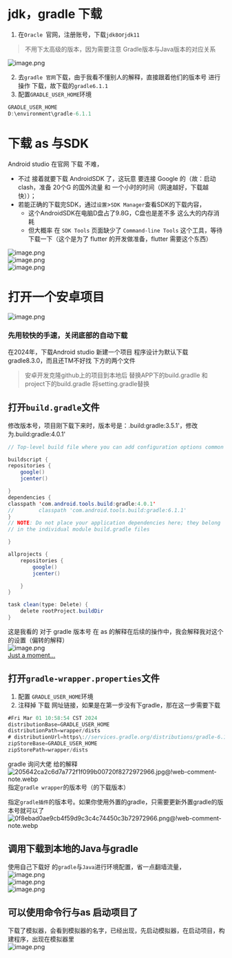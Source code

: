 <a name="j7epA"></a>
# jdk，gradle 下载
1. 在`Oracle `官网，注册账号，下载`jdk8`or`jdk11`
> 不用下太高级的版本，因为需要注意  Gradle版本与Java版本的对应关系

![image.png](https://cdn.nlark.com/yuque/0/2024/png/35479677/1709268847963-36252499-e52d-4328-92cf-7639e71296de.png#averageHue=%23f9f9f9&clientId=ua86d579d-4a8c-4&from=paste&height=430&id=u6040750e&originHeight=538&originWidth=534&originalType=binary&ratio=1.25&rotation=0&showTitle=false&size=18159&status=done&style=none&taskId=u5c59d4c9-d563-4ea9-8e9a-66329e41329&title=&width=427.2)

2. 去`gradle 官网`下载，由于我看不懂别人的解释，直接跟着他们的版本号 进行操作 下载，故下载的`gradle6.1.1`
3. 配置`GRADLE_USER_HOME`环境
```java
GRADLE_USER_HOME
D:\environment\gradle-6.1.1
```
<a name="wJfvh"></a>
# 下载 as 与SDK
Android studio 在官网 下载 不难，

- 不过 接着就要下载 AndroidSDK 了，这玩意 要连接 Google 的（故：启动clash，准备 20个G 的国外流量 和 一个小时的时间（网速越好，下载越快））；
- 若能正确的下载完SDK，通过`设置`>`SDK Manager`查看SDK的下载内容，
   - 这个AndroidSDK在电脑D盘占了9.8G，C盘也是差不多 这么大的内存消耗
   - 但大概率 在 `SDK Tools` 页面缺少了 `Command-line Tools` 这个工具，等待下载一下（这个是为了 flutter 的开发做准备，flutter 需要这个东西）

![image.png](https://cdn.nlark.com/yuque/0/2024/png/35479677/1709303842955-9cb548a9-e9ae-425b-877b-03f1224310f5.png#averageHue=%232c2f35&clientId=uba5ae9a3-ce84-4&from=paste&height=350&id=dHVXN&originHeight=437&originWidth=465&originalType=binary&ratio=1.25&rotation=0&showTitle=false&size=40800&status=done&style=none&taskId=u6c8013c5-7443-4dcd-97aa-1c265b60f30&title=&width=372)<br />![image.png](https://cdn.nlark.com/yuque/0/2024/png/35479677/1709269701296-405fd25a-e59b-4806-803c-8451f6b13051.png#averageHue=%232d3135&clientId=ua86d579d-4a8c-4&from=paste&height=365&id=UkHtM&originHeight=456&originWidth=1133&originalType=binary&ratio=1.25&rotation=0&showTitle=false&size=87256&status=done&style=none&taskId=ub15ea155-42e1-4b34-83ae-771c43a4c83&title=&width=906.4)<br />![image.png](https://cdn.nlark.com/yuque/0/2024/png/35479677/1709269726167-e722a2c7-5c85-4ef9-9f82-3d6724c2b29b.png#averageHue=%232e3135&clientId=ua86d579d-4a8c-4&from=paste&height=454&id=uc9ebbb3e&originHeight=568&originWidth=1128&originalType=binary&ratio=1.25&rotation=0&showTitle=false&size=100338&status=done&style=none&taskId=u304da80e-4909-4dc1-a1c7-a2b3994ffa7&title=&width=902.4)
<a name="LYlsZ"></a>
# 打开一个安卓项目
![image.png](https://cdn.nlark.com/yuque/0/2024/png/35479677/1709270196028-9ace049d-e160-4540-8321-ffde4ed97b6d.png#averageHue=%232e3135&clientId=ua86d579d-4a8c-4&from=paste&height=498&id=u9a6c944c&originHeight=622&originWidth=512&originalType=binary&ratio=1.25&rotation=0&showTitle=false&size=54384&status=done&style=none&taskId=u92edfecd-2221-46fa-8d2b-f9b0fc81993&title=&width=409.6)
<a name="aAiuR"></a>
### 先用较快的手速，关闭底部的自动下载
在2024年，下载Android studio 新建一个项目  程序设计为默认下载 gradle8.3.0，而且还TM不好找 下方的两个文件

> 安卓开发克隆github上的项目到本地后
> 替换APP下的build.gradlle
> 和project下的build.gradle
> 将setting.gradle替换


<a name="EHAU1"></a>
## 打开`build.gradle`文件
修改版本号，项目刚下载下来时，版本号是：.build:gradle:3.5.1'，修改为.build:gradle:4.0.1'
```java
// Top-level build file where you can add configuration options common to all sub-projects/modules.

buildscript {
repositories {
    google()
    jcenter()

}
dependencies {
classpath 'com.android.tools.build:gradle:4.0.1'
//        classpath 'com.android.tools.build:gradle:6.1.1'
}
// NOTE: Do not place your application dependencies here; they belong
// in the individual module build.gradle files

}

allprojects {
    repositories {
        google()
        jcenter()

    }
}

task clean(type: Delete) {
    delete rootProject.buildDir
}
```
这是我看的 对于 gradle 版本号 在 as 的解释在后续的操作中，我会解释我对这个的设置（偏转的解释）<br />![image.png](https://cdn.nlark.com/yuque/0/2024/png/35479677/1709269393691-4662630c-53f4-4595-b472-8e1ee11583b2.png#averageHue=%23fbfbfb&clientId=ua86d579d-4a8c-4&from=paste&height=599&id=ud14e1005&originHeight=749&originWidth=679&originalType=binary&ratio=1.25&rotation=0&showTitle=false&size=75587&status=done&style=none&taskId=ucd3b1cbb-5afd-4226-bc38-635f221fd14&title=&width=543.2)<br />[Just a moment...](https://stackoverflow.com/questions/56016265/could-not-find-com-android-tools-buildgradle5-1-1)
<a name="FB7Tr"></a>
## 打开`gradle-wrapper.properties`文件

1. 配置 `GRADLE_USER_HOME`环境
2. 注释掉 下载 网址链接，如果是在第一步没有下gradle，那在这一步需要下载
```java
#Fri Mar 01 10:58:54 CST 2024
distributionBase=GRADLE_USER_HOME
distributionPath=wrapper/dists
# distributionUrl=https\://services.gradle.org/distributions/gradle-6.1.1-bin.zip
zipStoreBase=GRADLE_USER_HOME
zipStorePath=wrapper/dists
```
gradle 询问大佬 给的解释![205642ca2c6d7a772f1f099b00720f8272972966.jpg@!web-comment-note.webp](https://cdn.nlark.com/yuque/0/2024/webp/35479677/1709302859513-f6fe855e-9855-40f9-a09a-54207a66a4e2.webp#averageHue=%233b3f34&clientId=uba5ae9a3-ce84-4&from=drop&id=u488ea4e8&originHeight=682&originWidth=2250&originalType=binary&ratio=1.25&rotation=0&showTitle=false&size=48692&status=done&style=none&taskId=u9f98b9fc-ec93-46ac-990b-99340009e49&title=)<br />指定`gradle wrapper`的版本号（的下载版本）

指定`gradle插件`的版本号。如果你使用外置的gradle，只需要更新外置gradle的版本号就可以了<br />![0f8ebad0ae9cb4f59d9c3c4c74450c3b72972966.png@!web-comment-note.webp](https://cdn.nlark.com/yuque/0/2024/webp/35479677/1709302896058-9a9534c6-d603-4d17-9a0f-c3ab81c71c37.webp#averageHue=%23484b3b&clientId=uba5ae9a3-ce84-4&from=drop&id=ud571c399&originHeight=796&originWidth=2172&originalType=binary&ratio=1.25&rotation=0&showTitle=false&size=43510&status=done&style=none&taskId=u2a4c70b3-59a8-4d95-838e-c5ac280f104&title=)
<a name="tEbgy"></a>
## 调用下载到本地的Java与gradle
使用自己下载好 的`gradle`与`Java`进行环境配置，省一点翻墙流量，<br />![image.png](https://cdn.nlark.com/yuque/0/2024/png/35479677/1709271368825-64c28e76-321a-458d-96ba-3de9d40a29c2.png#averageHue=%232e3339&clientId=ua86d579d-4a8c-4&from=paste&height=326&id=ud5794008&originHeight=266&originWidth=681&originalType=binary&ratio=1.25&rotation=0&showTitle=false&size=37748&status=done&style=none&taskId=u62969485-9588-4efe-a3a9-877d5f4ecb6&title=&width=834.7999877929688)<br />![image.png](https://cdn.nlark.com/yuque/0/2024/png/35479677/1709271736684-2cd27bd9-73e4-4caf-bd22-8ba672c3c563.png#averageHue=%232d3339&clientId=ua86d579d-4a8c-4&from=paste&height=267&id=ua83ec5f8&originHeight=504&originWidth=1475&originalType=binary&ratio=1.25&rotation=0&showTitle=false&size=132159&status=done&style=none&taskId=u4769f5b8-4715-4054-81e7-ed3d9c79aa8&title=&width=781)<br />![image.png](https://cdn.nlark.com/yuque/0/2024/png/35479677/1709272039413-7cf4dbef-f09f-49e2-a117-37d9a22fe53f.png#averageHue=%23272a2e&clientId=ua86d579d-4a8c-4&from=paste&height=552&id=u58230535&originHeight=690&originWidth=1244&originalType=binary&ratio=1.25&rotation=0&showTitle=false&size=127128&status=done&style=none&taskId=u698e5b20-e2cc-4e2b-87fa-9d79e0b4b63&title=&width=995.2)
<a name="IxZMs"></a>
## 可以使用命令行与as 启动项目了
下载了模拟器，会看到模拟器的名字，已经出现，先启动模拟器，在启动项目，构建程序，出现在模拟器里<br />![image.png](https://cdn.nlark.com/yuque/0/2024/png/35479677/1709272149383-8a53b600-f17c-490e-8a83-d6801b99ce83.png#averageHue=%23388a28&clientId=ua86d579d-4a8c-4&from=paste&height=121&id=u4c7488ee&originHeight=151&originWidth=700&originalType=binary&ratio=1.25&rotation=0&showTitle=false&size=23823&status=done&style=none&taskId=ucd6ee14b-0fa9-45ed-9ae7-cf402c832fc&title=&width=560)

